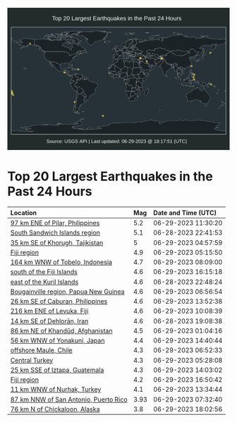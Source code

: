 ![Map](./map.png)

# Top 20 Largest Earthquakes in the Past 24 Hours

| Location | Mag | Date and Time (UTC) |
|:---|:---|:---|
| [97 km ENE of Pilar, Philippines](https://earthquake.usgs.gov/earthquakes/eventpage/us6000knv0) | 5.2 | 06-29-2023 11:30:20 |
| [South Sandwich Islands region](https://earthquake.usgs.gov/earthquakes/eventpage/us6000knrs) | 5.1 | 06-28-2023 22:41:53 |
| [35 km SE of Khorugh, Tajikistan](https://earthquake.usgs.gov/earthquakes/eventpage/us6000kntb) | 5 | 06-29-2023 04:57:59 |
| [Fiji region](https://earthquake.usgs.gov/earthquakes/eventpage/us6000kntf) | 4.9 | 06-29-2023 05:15:50 |
| [164 km WNW of Tobelo, Indonesia](https://earthquake.usgs.gov/earthquakes/eventpage/us6000knub) | 4.7 | 06-29-2023 08:09:00 |
| [south of the Fiji Islands](https://earthquake.usgs.gov/earthquakes/eventpage/us6000knwm) | 4.6 | 06-29-2023 16:15:18 |
| [east of the Kuril Islands](https://earthquake.usgs.gov/earthquakes/eventpage/us6000knry) | 4.6 | 06-28-2023 22:48:24 |
| [Bougainville region, Papua New Guinea](https://earthquake.usgs.gov/earthquakes/eventpage/us6000kntu) | 4.6 | 06-29-2023 06:56:54 |
| [26 km SE of Caburan, Philippines](https://earthquake.usgs.gov/earthquakes/eventpage/us6000knvp) | 4.6 | 06-29-2023 13:52:38 |
| [216 km ENE of Levuka, Fiji](https://earthquake.usgs.gov/earthquakes/eventpage/us6000knun) | 4.6 | 06-29-2023 10:08:39 |
| [14 km SE of Dehlorān, Iran](https://earthquake.usgs.gov/earthquakes/eventpage/us6000knqa) | 4.6 | 06-28-2023 19:08:38 |
| [86 km NE of Khandūd, Afghanistan](https://earthquake.usgs.gov/earthquakes/eventpage/us6000knsh) | 4.5 | 06-29-2023 01:04:16 |
| [56 km WNW of Yonakuni, Japan](https://earthquake.usgs.gov/earthquakes/eventpage/us6000knw3) | 4.4 | 06-29-2023 14:40:44 |
| [offshore Maule, Chile](https://earthquake.usgs.gov/earthquakes/eventpage/us6000kntr) | 4.3 | 06-29-2023 06:52:33 |
| [Central Turkey](https://earthquake.usgs.gov/earthquakes/eventpage/us6000knth) | 4.3 | 06-29-2023 05:28:08 |
| [25 km SSE of Iztapa, Guatemala](https://earthquake.usgs.gov/earthquakes/eventpage/us6000knvr) | 4.3 | 06-29-2023 14:03:02 |
| [Fiji region](https://earthquake.usgs.gov/earthquakes/eventpage/us6000knx0) | 4.2 | 06-29-2023 16:50:42 |
| [11 km WNW of Nurhak, Turkey](https://earthquake.usgs.gov/earthquakes/eventpage/us6000knvh) | 4.1 | 06-29-2023 13:34:44 |
| [87 km NNW of San Antonio, Puerto Rico](https://earthquake.usgs.gov/earthquakes/eventpage/pr2023180000) | 3.93 | 06-29-2023 07:32:40 |
| [76 km N of Chickaloon, Alaska](https://earthquake.usgs.gov/earthquakes/eventpage/ak02389zgtk2) | 3.8 | 06-29-2023 18:02:56 |
